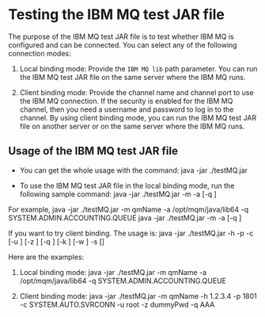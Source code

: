 # Testing the IBM MQ test JAR file

The purpose of the IBM MQ test JAR file is to test whether IBM MQ is configured and can be connected. You can select any of the following connection modes:

1. Local binding mode: Provide the `IBM MQ lib` path parameter. You can run the IBM MQ test JAR file on the same server where the IBM MQ runs.

2. Client binding mode: Provide the channel name and channel port to use the IBM MQ connection. If the security is enabled for the IBM MQ channel, then you need a username and password to log in to the channel. By using client binding mode, you can run the IBM MQ test JAR file on another server or on the same server where the IBM MQ runs. 

## Usage of the IBM MQ test JAR file

- You can get the whole usage with the command: java -jar ./testMQ.jar 

- To use the IBM MQ test JAR file in the local binding mode, run the following sample command: 
java -jar ./testMQ.jar -m <qmgr-name> -a <lib-path> [-q <queueName>]

For example, java -jar ./testMQ.jar -m qmName -a /opt/mqm/java/lib64 -q SYSTEM.ADMIN.ACCOUNTING.QUEUE
    java -jar ./testMQ.jar -m <qmgr-name> -a <lib-path> [-q <queueName>]

If you want to try client binding. The usage is:
    java -jar ./testMQ.jar -h <host> -p <port> -c <channel> [-u <user>] [-z <password>] [-q <queueName>] [-k <keystore>] [-w <keystore-password>] -s [<ciph-suite>]

Here are the examples:

1. Local binding mode:
java -jar ./testMQ.jar -m qmName -a /opt/mqm/java/lib64 -q SYSTEM.ADMIN.ACCOUNTING.QUEUE

2. Client binding mode:
java -jar ./testMQ.jar -m qmName -h 1.2.3.4 -p 1801 -c SYSTEM.AUTO.SVRCONN -u root -z dummyPwd -q AAA
